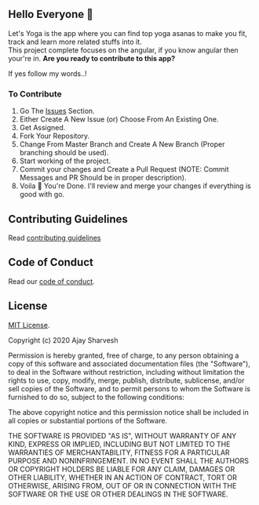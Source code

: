 ## Hello Everyone :wave:

Let's Yoga is the app where you can find top yoga asanas to make you fit, track and learn more related stuffs into it. 
<br>
This project complete focuses on the angular, if you know angular then your're in.
**Are you ready to contribute to this app?**

If yes follow my words..!


### To Contribute
1. Go The [Issues](https://github.com/AjaySharvesh3/Lets-Yoga/issues) Section.
2. Either Create A New Issue (or) Choose From An Existing One.
3. Get Assigned.
4. Fork Your Repository.
5. Change From Master Branch and Create A New Branch (Proper branching should be used).
6. Start working of the project.
7. Commit your changes and Create a Pull Request (NOTE: Commit Messages and PR Should be in proper description).
8. Voila :clap: You're Done. I'll review and merge your changes if everything is good with go.


## Contributing Guidelines
Read [contributing guidelines](https://github.com/AjaySharvesh3/Lets-Yoga/blob/master/CONTRIBUTING.md)


## Code of Conduct
Read our [code of conduct](/CODE_OF_CONDUCT.md).


## License
[MIT License](/LICENSE).

Copyright (c) 2020 Ajay Sharvesh

Permission is hereby granted, free of charge, to any person obtaining a copy
of this software and associated documentation files (the "Software"), to deal
in the Software without restriction, including without limitation the rights
to use, copy, modify, merge, publish, distribute, sublicense, and/or sell
copies of the Software, and to permit persons to whom the Software is
furnished to do so, subject to the following conditions:

The above copyright notice and this permission notice shall be included in all
copies or substantial portions of the Software.

THE SOFTWARE IS PROVIDED "AS IS", WITHOUT WARRANTY OF ANY KIND, EXPRESS OR
IMPLIED, INCLUDING BUT NOT LIMITED TO THE WARRANTIES OF MERCHANTABILITY,
FITNESS FOR A PARTICULAR PURPOSE AND NONINFRINGEMENT. IN NO EVENT SHALL THE
AUTHORS OR COPYRIGHT HOLDERS BE LIABLE FOR ANY CLAIM, DAMAGES OR OTHER
LIABILITY, WHETHER IN AN ACTION OF CONTRACT, TORT OR OTHERWISE, ARISING FROM,
OUT OF OR IN CONNECTION WITH THE SOFTWARE OR THE USE OR OTHER DEALINGS IN THE
SOFTWARE.


